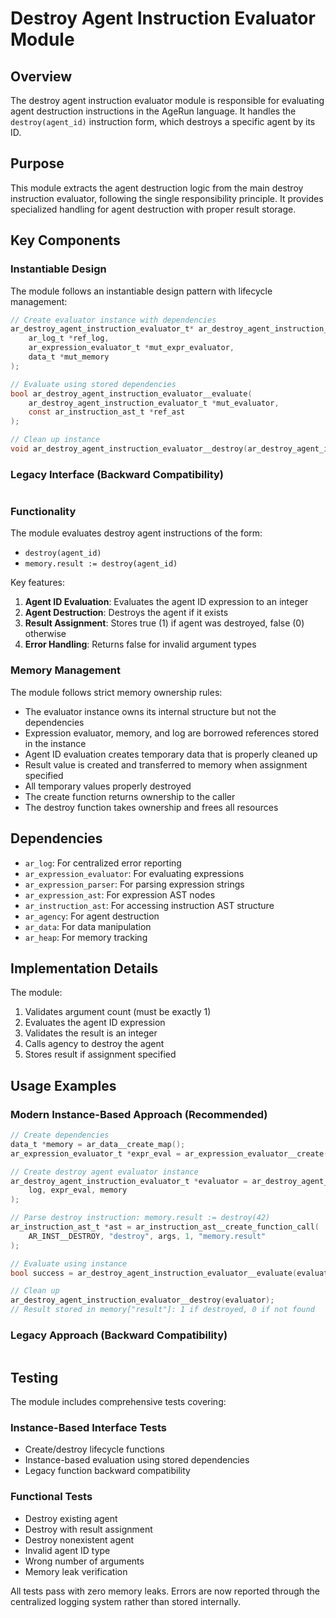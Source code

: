 # Destroy Agent Instruction Evaluator Module

## Overview

The destroy agent instruction evaluator module is responsible for evaluating agent destruction instructions in the AgeRun language. It handles the `destroy(agent_id)` instruction form, which destroys a specific agent by its ID.

## Purpose

This module extracts the agent destruction logic from the main destroy instruction evaluator, following the single responsibility principle. It provides specialized handling for agent destruction with proper result storage.

## Key Components

### Instantiable Design

The module follows an instantiable design pattern with lifecycle management:

```c
// Create evaluator instance with dependencies
ar_destroy_agent_instruction_evaluator_t* ar_destroy_agent_instruction_evaluator__create(
    ar_log_t *ref_log,
    ar_expression_evaluator_t *mut_expr_evaluator,
    data_t *mut_memory
);

// Evaluate using stored dependencies
bool ar_destroy_agent_instruction_evaluator__evaluate(
    ar_destroy_agent_instruction_evaluator_t *mut_evaluator,
    const ar_instruction_ast_t *ref_ast
);

// Clean up instance
void ar_destroy_agent_instruction_evaluator__destroy(ar_destroy_agent_instruction_evaluator_t *own_evaluator);
```

### Legacy Interface (Backward Compatibility)

```c
```

### Functionality

The module evaluates destroy agent instructions of the form:
- `destroy(agent_id)`
- `memory.result := destroy(agent_id)`

Key features:
1. **Agent ID Evaluation**: Evaluates the agent ID expression to an integer
2. **Agent Destruction**: Destroys the agent if it exists
3. **Result Assignment**: Stores true (1) if agent was destroyed, false (0) otherwise
4. **Error Handling**: Returns false for invalid argument types

### Memory Management

The module follows strict memory ownership rules:
- The evaluator instance owns its internal structure but not the dependencies
- Expression evaluator, memory, and log are borrowed references stored in the instance
- Agent ID evaluation creates temporary data that is properly cleaned up
- Result value is created and transferred to memory when assignment specified
- All temporary values properly destroyed
- The create function returns ownership to the caller
- The destroy function takes ownership and frees all resources

## Dependencies

- `ar_log`: For centralized error reporting
- `ar_expression_evaluator`: For evaluating expressions
- `ar_expression_parser`: For parsing expression strings
- `ar_expression_ast`: For expression AST nodes
- `ar_instruction_ast`: For accessing instruction AST structure
- `ar_agency`: For agent destruction
- `ar_data`: For data manipulation
- `ar_heap`: For memory tracking

## Implementation Details

The module:
1. Validates argument count (must be exactly 1)
2. Evaluates the agent ID expression
3. Validates the result is an integer
4. Calls agency to destroy the agent
5. Stores result if assignment specified

## Usage Examples

### Modern Instance-Based Approach (Recommended)

```c
// Create dependencies
data_t *memory = ar_data__create_map();
ar_expression_evaluator_t *expr_eval = ar_expression_evaluator__create(memory, NULL);

// Create destroy agent evaluator instance
ar_destroy_agent_instruction_evaluator_t *evaluator = ar_destroy_agent_instruction_evaluator__create(
    log, expr_eval, memory
);

// Parse destroy instruction: memory.result := destroy(42)
ar_instruction_ast_t *ast = ar_instruction_ast__create_function_call(
    AR_INST__DESTROY, "destroy", args, 1, "memory.result"
);

// Evaluate using instance
bool success = ar_destroy_agent_instruction_evaluator__evaluate(evaluator, ast);

// Clean up
ar_destroy_agent_instruction_evaluator__destroy(evaluator);
// Result stored in memory["result"]: 1 if destroyed, 0 if not found
```

### Legacy Approach (Backward Compatibility)

```c
```

## Testing

The module includes comprehensive tests covering:

### Instance-Based Interface Tests
- Create/destroy lifecycle functions
- Instance-based evaluation using stored dependencies
- Legacy function backward compatibility

### Functional Tests
- Destroy existing agent
- Destroy with result assignment
- Destroy nonexistent agent
- Invalid agent ID type
- Wrong number of arguments
- Memory leak verification

All tests pass with zero memory leaks. Errors are now reported through the centralized logging system rather than stored internally.